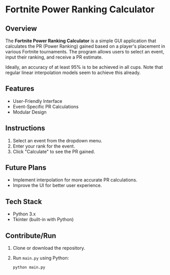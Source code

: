 # Fortnite Power Ranking Calculator

## Overview

The **Fortnite Power Ranking Calculator** is a simple GUI application that calculates the PR (Power Ranking) gained based on a player's placement in various Fortnite tournaments. The program allows users to select an event, input their ranking, and receive a PR estimate.

Ideally, an accuracy of at least 95% is to be achieved in all cups. Note that regular linear interpolation models seem to achieve this already.

## Features

- User-Friendly Interface
- Event-Specific PR Calculations
- Modular Design

## Instructions

1. Select an event from the dropdown menu.
2. Enter your rank for the event.
3. Click "Calculate" to see the PR gained.

## Future Plans

- Implement interpolation for more accurate PR calculations.
- Improve the UI for better user experience.

## Tech Stack

- Python 3.x
- Tkinter (built-in with Python)

## Contribute/Run

1. Clone or download the repository.
2. Run `main.py` using Python:

   ```bash
   python main.py
